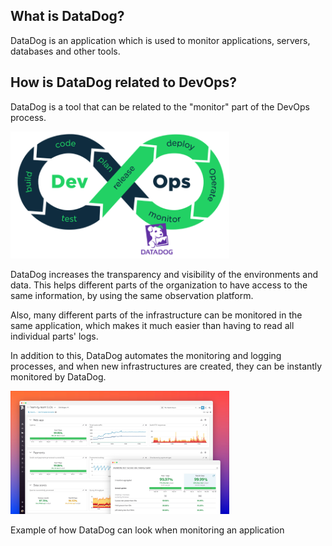 
## What is DataDog? 

DataDog is an application which is used to monitor applications, servers, databases and other tools. 

## How is DataDog related to DevOps? 

DataDog is a tool that can be related to the "monitor" part of the DevOps process.

<img src="https://github.com/andrebrogard/katacoda-scenarios/blob/main/datadog-tutorial/devops_process.png?raw=true" alt="Devops_Process" width="350px" />


DataDog increases the transparency and visibility of the environments and data. This helps different parts of the organization to have access to the same information, by using the same observation platform. 

Also, many different parts of the infrastructure can  be monitored in the same application, which makes it much easier than having to read all individual parts' logs. 

In addition to this, DataDog automates the monitoring and logging processes, and when new infrastructures are created, they can be instantly monitored by DataDog. 

<img src="https://github.com/andrebrogard/katacoda-scenarios/blob/main/datadog-tutorial/example.jpeg?raw=true" alt="Example" width="350px" />


Example of how DataDog can look when monitoring an application
